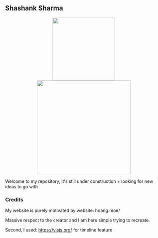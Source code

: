 ## Shashank Sharma

<p align="center">
  <a href="https://shashank-sharma.xyz" target="_blank">
  <img width="200" src="https://shashank-sharma.xyz/svg/portal.svg">
  <br/>
  <img width="300" src="https://shashank-sharma.xyz/img/name.png">
  </a>
</p>


Welcome to my repository, it's still under construction + looking for new ideas to go with


### Credits

My website is purely motivated by website: hoang.moe/

Massive respect to the creator and I am here simple trying to recreate.

Second, I used: https://visjs.org/ for timeline feature